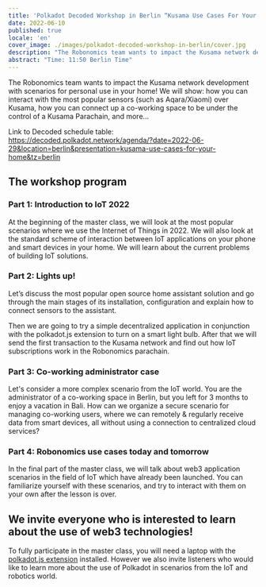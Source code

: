 ```yaml
---
title: 'Polkadot Decoded Workshop in Berlin “Kusama Use Cases For Your Home”'
date: 2022-06-10
published: true
locale: 'en'
cover_image: ./images/polkadot-decoded-workshop-in-berlin/cover.jpg
description: "The Robonomics team wants to impact the Kusama network development with scenarios for personal use in your home! We will show: how you can interact with the most popular sensors (such as Aqara/Xiaomi) over Kusama, how you can connect up a co-working space to be under the control of a Kusama Parachain, and more…"
abstract: "Time: 11:50 Berlin Time"
---
```


The Robonomics team wants to impact the Kusama network development with scenarios for personal use in your home! We will show: how you can interact with the most popular sensors (such as Aqara/Xiaomi) over Kusama, how you can connect up a co-working space to be under the control of a Kusama Parachain, and more…

Link to Decoded schedule table: https://decoded.polkadot.network/agenda/?date=2022-06-29&location=berlin&presentation=kusama-use-cases-for-your-home&tz=berlin

## The workshop program

### Part 1: Introduction to IoT 2022

At the beginning of the master class, we will look at the most popular scenarios where we use the Internet of Things in 2022. We will also look at the standard scheme of interaction between IoT applications on your phone and smart devices in your home. We will learn about the current problems of building IoT solutions.

### Part 2: Lights up!

Let’s discuss the most popular open source home assistant solution and go through the main stages of its installation, configuration and explain how to connect sensors to the assistant.

Then we are going to try a simple decentralized application in conjunction with the polkadot.js extension to turn on a smart light bulb. After that we will send the first transaction to the Kusama network and find out how IoT subscriptions work in the Robonomics parachain.

### Part 3: Co-working administrator case

Let's consider a more complex scenario from the IoT world. You are the administrator of a co-working space in Berlin, but you left for 3 months to enjoy a vacation in Bali. How can we organize a secure scenario for managing co-working users, where we can remotely & regularly receive data from smart devices, all without using a connection to centralized cloud services?

### Part 4: Robonomics use cases today and tomorrow

In the final part of the master class, we will talk about web3 application scenarios in the field of IoT which have already been launched. You can familiarize yourself with these scenarios, and try to interact with them on your own after the lesson is over.

## We invite everyone who is interested to learn about the use of web3 technologies!

To fully participate in the master class, you will need a laptop with the [polkadot.js extension](https://polkadot.js.org/extension/) installed. However we also invite listeners who would like to learn more about the use of Polkadot in scenarios from the IoT and robotics world.

